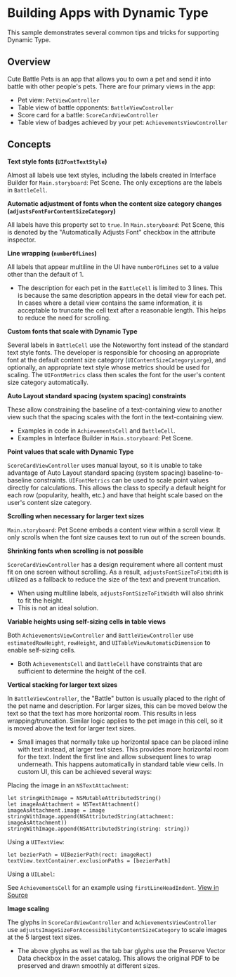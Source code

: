 # Building Apps with Dynamic Type

This sample demonstrates several common tips and tricks for supporting Dynamic Type.

## Overview

Cute Battle Pets is an app that allows you to own a pet and send it into battle with other people's pets.
There are four primary views in the app:

- Pet view:  `PetViewController`
- Table view of battle opponents: `BattleViewController`
- Score card for a battle: `ScoreCardViewController`
- Table view of badges achieved by your pet: `AchievementsViewController`

## Concepts

**Text style fonts (`UIFontTextStyle`)**

Almost all labels use text styles, including the labels created in Interface Builder for `Main.storyboard`: Pet Scene. The only exceptions are the labels in `BattleCell`.

**Automatic adjustment of fonts when the content size category changes (`adjustsFontForContentSizeCategory`)**

All labels have this property set to `true`. In `Main.storyboard`: Pet Scene, this is denoted by the "Automatically Adjusts Font" checkbox in the attribute inspector.

**Line wrapping (`numberOfLines`)**

All labels that appear multiline in the UI have `numberOfLines` set to a value other than the default of 1.
  * The description for each pet in the `BattleCell` is limited to 3 lines. This is because the same description appears in the detail view for each pet. In cases where a detail view contains the same information, it is acceptable to truncate the cell text after a reasonable length. This helps to reduce the need for scrolling.
  
**Custom fonts that scale with Dynamic Type**

Several labels in `BattleCell` use the Noteworthy font instead of the standard text style fonts. The developer is responsible for choosing an appropriate font at the default content size category (`UIContentSizeCategoryLarge`), and optionally, an appropriate text style whose metrics should be used for scaling. The `UIFontMetrics` class then scales the font for the user's content size category automatically.
  
**Auto Layout standard spacing (system spacing) constraints**

These allow constraining the baseline of a text-containing view to another view such that the spacing scales with the font in the text-containing view.
  * Examples in code in `AchievementsCell` and `BattleCell`.
  * Examples in Interface Builder in `Main.storyboard`: Pet Scene.
  
**Point values that scale with Dynamic Type**

`ScoreCardViewController` uses manual layout, so it is unable to take advantage of Auto Layout standard spacing (system spacing) baseline-to-baseline constraints. `UIFontMetrics` can be used to scale point values directly for calculations. This allows the class to specify a  default height for each row (popularity, health, etc.) and have that height scale based on the user's content size category.
  
**Scrolling when necessary for larger text sizes**

`Main.storyboard`: Pet Scene embeds a content view within a scroll view. It only scrolls when the font size causes text to run out of the screen bounds.
  
  **Shrinking fonts when scrolling is not possible**
  
`ScoreCardViewController` has a design requirement where all content must fit on one screen without scrolling. As a result, `adjustsFontSizeToFitWidth` is utilized as a fallback to reduce the size of the text and prevent truncation.

  * When using multiline labels, `adjustsFontSizeToFitWidth` will also shrink to fit the height.
  * This is not an ideal solution.
  
**Variable heights using self-sizing cells in table views**

Both `AchievementsViewController` and `BattleViewController` use `estimatedRowHeight`, `rowHeight`, and `UITableViewAutomaticDimension` to enable self-sizing cells.
  * Both `AchievementsCell` and `BattleCell` have constraints that are sufficient to determine the height of the cell.
  
**Vertical stacking for larger text sizes**

In `BattleViewController`, the "Battle" button is usually placed to the right of the pet name and description. For larger sizes, this can be moved below the text so that the text has more horizontal room. This results in less wrapping/truncation. Similar logic applies to the pet image in this cell, so it is moved above the text for larger text sizes.

  * Small images that normally take up horizontal space can be placed inline with text instead, at larger text sizes. This provides more horizontal room for the text. Indent the first line and allow subsequent lines to wrap underneath. This happens automatically in standard table view cells. In custom UI, this can be achieved several ways:
  
Placing the image in an `NSTextAttachment`:
```
let stringWithImage = NSMutableAttributedString()
let imageAsAttachment = NSTextAttachment()
imageAsAttachment.image = image
stringWithImage.append(NSAttributedString(attachment: imageAsAttachment))
stringWithImage.append(NSAttributedString(string: string))
```

Using a `UITextView`:
```
let bezierPath = UIBezierPath(rect: imageRect)
textView.textContainer.exclusionPaths = [bezierPath]
```

Using a `UILabel`:

See `AchievementsCell` for an example using `firstLineHeadIndent`.
[View in Source](x-source-tag://firstLineHeadIndent)
     
**Image scaling**

The glyphs in `ScoreCardViewController` and `AchievementsViewController` use `adjustsImageSizeForAccessibilityContentSizeCategory` to scale images at the 5 largest text sizes.

  * The above glyphs as well as the tab bar glyphs use the Preserve Vector Data checkbox in the asset catalog. This allows the original PDF to be preserved and drawn smoothly at different sizes.
